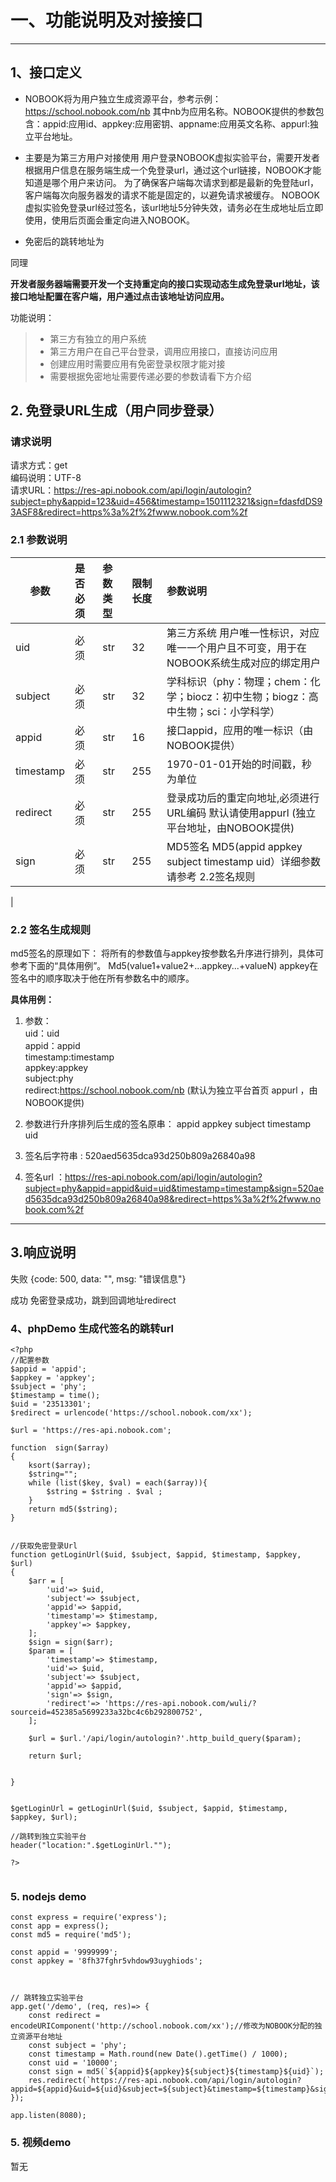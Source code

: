 # 一、功能说明及对接接口

------

## 1、接口定义

* NOBOOK将为用户独立生成资源平台，参考示例：https://school.nobook.com/nb  其中nb为应用名称。NOBOOK提供的参数包含：appid:应用id、appkey:应用密钥、appname:应用英文名称、appurl:独立平台地址。

* 主要是为第三方用户对接使用 用户登录NOBOOK虚拟实验平台，需要开发者根据用户信息在服务端生成一个免登录url，通过这个url链接，NOBOOK才能知道是哪个用户来访问。 为了确保客户端每次请求到都是最新的免登陆url，客户端每次向服务器发的请求不能是固定的，以避免请求被缓存。 NOBOOK虚拟实验免登录url经过签名，该url地址5分钟失效，请务必在生成地址后立即使用，使用后页面会重定向进入NOBOOK。
* 免密后的跳转地址为

同理

**开发者服务器端需要开发一个支持重定向的接口实现动态生成免登录url地址，该接口地址配置在客户端，用户通过点击该地址访问应用。**

功能说明：
> * 第三方有独立的用户系统
> * 第三方用户在自己平台登录，调用应用接口，直接访问应用
> * 创建应用时需要应用有免密登录权限才能对接
> * 需要根据免密地址需要传递必要的参数请看下方介绍



## 2. 免登录URL生成（用户同步登录）

### 请求说明
请求方式：get <br>
编码说明：UTF-8 <br>
请求URL：https://res-api.nobook.com/api/login/autologin?subject=phy&appid=123&uid=456&timestamp=1501112321&sign=fdasfdDS93ASF8&redirect=https%3a%2f%2fwww.nobook.com%2f

### 2.1 参数说明

| 参数        | 是否必须   |  参数类型  | 限制长度 |参数说明|
| --------    | :-----     | :----     | :----   | :----|
| uid    | 必须     | str     | 32   | 第三方系统 用户唯一性标识，对应唯一一个用户且不可变，用于在NOBOOK系统生成对应的绑定用户|
| subject    | 必须     | str     | 32   | 学科标识（phy：物理；chem：化学；biocz：初中生物；biogz：高中生物；sci：小学科学）|
| appid |必须 | str|  16   | 接口appid，应用的唯一标识（由NOBOOK提供）|
| timestamp|必须| str|255   |1970-01-01开始的时间戳，秒为单位|
| redirect |必须 | str|  255  | 登录成功后的重定向地址,必须进行URL编码 默认请使用appurl (独立平台地址，由NOBOOK提供) |
| sign |必须 | str|  255   | MD5签名 MD5(appid appkey subject timestamp uid）详细参数请参考 2.2签名规则
|


### 2.2 签名生成规则
md5签名的原理如下： 将所有的参数值与appkey按参数名升序进行排列，具体可参考下面的“具体用例”。
Md5(value1+value2+...appkey...+valueN)
appkey在签名中的顺序取决于他在所有参数名中的顺序。

**具体用例：**

1. 参数：<br>
uid：uid <br>
appid：appid <br>
timestamp:timestamp <br>
appkey:appkey <br>
subject:phy <br>
redirect:https://school.nobook.com/nb (默认为独立平台首页 appurl ，由NOBOOK提供) <br>


2. 参数进行升序排列后生成的签名原串：
appid appkey subject timestamp uid
3. 签名后字符串 : 520aed5635dca93d250b809a26840a98

4. 签名url ：https://res-api.nobook.com/api/login/autologin?subject=phy&appid=appid&uid=uid&timestamp=timestamp&sign=520aed5635dca93d250b809a26840a98&redirect=https%3a%2f%2fwww.nobook.com%2f

---

## 3.响应说明

失败 {code: 500, data: "", msg: "错误信息"}

成功 免密登录成功，跳到回调地址redirect



### 4、phpDemo 生成代签名的跳转url
```
<?php
//配置参数
$appid = 'appid';
$appkey = 'appkey';
$subject = 'phy';
$timestamp = time();
$uid = '23513301';
$redirect = urlencode('https://school.nobook.com/xx');

$url = 'https://res-api.nobook.com';

function  sign($array)
{
    ksort($array);
    $string="";
    while (list($key, $val) = each($array)){
        $string = $string . $val ;
    }
    return md5($string);
}


//获取免密登录Url
function getLoginUrl($uid, $subject, $appid, $timestamp, $appkey, $url)
{
    $arr = [
        'uid'=> $uid,
        'subject'=> $subject,
        'appid'=> $appid,
        'timestamp'=> $timestamp,
        'appkey'=> $appkey,
    ];
    $sign = sign($arr);
    $param = [
        'timestamp'=> $timestamp,
        'uid'=> $uid,
        'subject'=> $subject,
        'appid'=> $appid,
        'sign'=> $sign,
        'redirect'=> 'https://res-api.nobook.com/wuli/?sourceid=452385a5699233a32bc4c6b292800752',
    ];

    $url = $url.'/api/login/autologin?'.http_build_query($param);

    return $url;


}


$getLoginUrl = getLoginUrl($uid, $subject, $appid, $timestamp, $appkey, $url);

//跳转到独立实验平台
header("location:".$getLoginUrl."");

?>


```





### 5. nodejs demo

```
const express = require('express');
const app = express();
const md5 = require('md5');

const appid = '9999999';
const appkey = '8fh37fghr5vhdow93uyghiods';



// 跳转独立实验平台 
app.get('/demo', (req, res)=> {
    const redirect = encodeURIComponent('http://school.nobook.com/xx');//修改为NOBOOK分配的独立资源平台地址
    const subject = 'phy';
    const timestamp = Math.round(new Date().getTime() / 1000);
    const uid = '10000';
    const sign = md5(`${appid}${appkey}${subject}${timestamp}${uid}`);
    res.redirect(`https://res-api.nobook.com/api/login/autologin?appid=${appid}&uid=${uid}&subject=${subject}&timestamp=${timestamp}&sign=${sign}&redirect=${redirect}`);
});

app.listen(8080);

```

### 5. 视频demo
暂无



